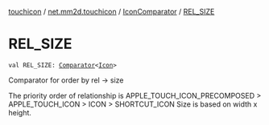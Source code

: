 [touchicon](../../index.md) / [net.mm2d.touchicon](../index.md) / [IconComparator](index.md) / [REL_SIZE](./-r-e-l_-s-i-z-e.md)

# REL_SIZE

`val REL_SIZE: `[`Comparator`](https://kotlinlang.org/api/latest/jvm/stdlib/kotlin/-comparator/index.html)`<`[`Icon`](../-icon/index.md)`>`

Comparator for order by rel -&gt; size

The priority order of relationship is
APPLE_TOUCH_ICON_PRECOMPOSED &gt; APPLE_TOUCH_ICON &gt; ICON &gt; SHORTCUT_ICON
Size is based on width x height.

